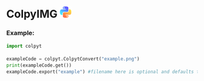 # ColpyIMG <img src="colpyt.png" width="30"/>

### Example:
```python
import colpyt

exampleCode = colpyt.ColpytConvert("example.png")
print(exampleCode.get())
exampleCode.export("example") #filename here is optional and defaults to "pycode"
```